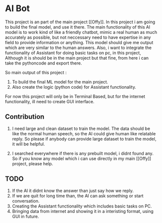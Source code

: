 # AI Bot
This project is an part of the main project [[Offy]]. In this project i am going to build the final model, and use it there.
The main functionality of this AI model is to work kind of like a friendly chatbot, mimic a real human as much accurately as possible, but not neccessary need to have expertise in any field to provide information or anything. This model should give me output which are very similar to the human answers.
Also, i want to integrate the functionality of Assistant for doing basic tasks on pc, in this project, Although it is should be in the main project but that fine, from here i can take the pythoncode and export there.

So main output of this project :
1. To build the final ML model for the main project.
2. Also create the logic (python code) for Assistant functionality.

For now this project will only be in Terminal Based, but for the internet functionality, ill need to create GUI interface.



## Contribution
1. I need large and clean dataset to train the model. The data should be like the normal human speech, so the AI could give human like relatable reply. So please if anybody can provide large dataset to train the model, it will be helpful.

2. I searched everywhere if there is any prebuilt model, i didnt found any. So if you know any model which i can use directly in my main [[Offy]] project, please help.






## TODO
1. If the AI it didnt know the answer than just say how we reply.
2. If we are quit for long time than, the AI can ask something or start conversation.
3. Creating the Assistant functionality which includes basic tasks on PC.
4. Bringing data from internet and showing it in a interisting format, using GUI in future.
